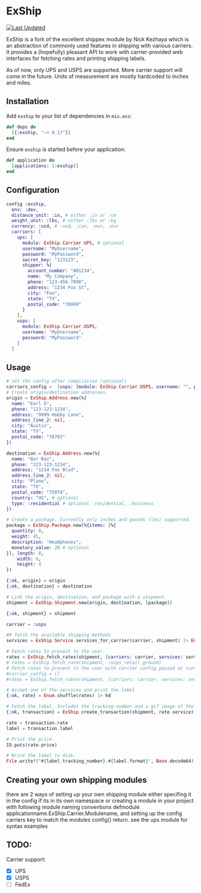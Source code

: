 # ExShip

[![Last Updated](https://img.shields.io/github/last-commit/data-twister/exship.svg)](https://github.com/data-twister/exship/commits/master)

ExShip  is a fork of the excellent shippex module by Nick Kezhaya which is an abstraction of commonly used features in shipping with various carriers. It provides a (hopefully) pleasant API to work with carrier-provided web interfaces for fetching rates and printing shipping labels.

As of now, only UPS and USPS are supported. More carrier support will come in the future. Units of measurement are mostly hardcoded to inches and miles.

## Installation

Add `exship` to your list of dependencies in `mix.exs`:

```elixir
def deps do
  [{:exship, "~> 0.17"}]
end
```

Ensure `exship` is started before your application:

```elixir
def application do
  [applications: [:exship]]
end
```

## Configuration

```elixir
config :exship,
  env: :dev,
  distance_unit: :in, # either :in or :cm
  weight_unit: :lbs, # either :lbs or :kg
  currency: :usd, # :usd, :can, :mxn, :eur
  carriers: [
    ups: [
      module: ExShip.Carrier.UPS, # optional
      username: "MyUsername",
      password: "MyPassword",
      secret_key: "123123",
      shipper: %{
        account_number: "AB1234",
        name: "My Company",
        phone: "123-456-7890",
        address: "1234 Foo St",
        city: "Foo",
        state: "TX",
        postal_code: "78999"
      }
    ],
    usps: [
      module: ExShip.Carrier.USPS,
      username: "MyUsername",
      password: "MyPassword"
    ]
  ]
```

## Usage

```elixir
# set the config after compilation (optional)
carriers_config =  [usps: [module: ExShip.Carrier.USPS, username: "", password: ""]]
# Create origin/destination addresses.
origin = ExShip.Address.new(%{
  name: "Earl G",
  phone: "123-123-1234",
  address: "9999 Hobby Lane",
  address_line_2: nil,
  city: "Austin",
  state: "TX",
  postal_code: "78703"
})

destination = ExShip.Address.new(%{
  name: "Bar Baz",
  phone: "123-123-1234",
  address: "1234 Foo Blvd",
  address_line_2: nil,
  city: "Plano",
  state: "TX",
  postal_code: "75074",
  country: "US", # optional
  type: :residential # optional :residential, :business
})

# Create a package. Currently only inches and pounds (lbs) supported.
package = ExShip.Package.new(%{items: [%{
  quantity: 8,
  weight: 45,
  description: "Headphones",
  monetary_value: 20 # optional
}], length: 8,
    width: 8,
    height: 4
})

{:ok, origin} = origin
{:ok, destination} = destination

# Link the origin, destination, and package with a shipment.
shipment = ExShip.Shipment.new(origin, destination, [package])

{:ok, shipment} = shipment

carrier = :usps

## fetch the available shipping methods
services = ExShip.Service.services_for_carrier(carrier, shipment) |> Enum.map(fn(x) -> x.id end)

# Fetch rates to present to the user.
rates = ExShip.fetch_rates(shipment, [carriers: carrier, services: services]) |> Enum.reject(fn({x,_}) -> x == :error end)
# rates = ExShip.fetch_rate(shipment, :usps_retail_ground) 
# Fetch rates to present to the user with carrier config passed at runtime.
#carrier_config = []
#rates = ExShip.fetch_rates(shipment, [carriers: carrier, services: services, carrier_config: carrier_config])

# Accept one of the services and print the label
{:ok, rate} = Enum.shuffle(rates) |> hd

# Fetch the label. Includes the tracking number and a gif image of the label.
{:ok, transaction} = ExShip.create_transaction(shipment, rate.service)

rate = transaction.rate
label = transaction.label

# Print the price.
IO.puts(rate.price)

# Write the label to disk.
File.write!("#{label.tracking_number}.#{label.format}", Base.decode64!(label.image))
```

## Creating your own shipping modules
there are 2 ways of setting up your own shipping module either specifing it in the config if its in its own namespace or
creating a module in your project with following module naming conventions defmodule applicationname.ExShip.Carrier.Modulename, and setting up the config carriers key to match the modules config() return. see the ups module for syntax examples
## TODO:

Carrier support:

- [x] UPS
- [x] USPS
- [ ] FedEx

